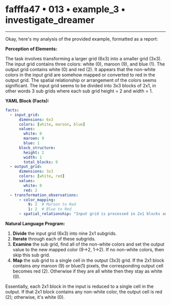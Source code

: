 # fafffa47 • 013 • example_3 • investigate_dreamer

---
Okay, here's my analysis of the provided example, formatted as a report:

**Perception of Elements:**

The task involves transforming a larger grid (6x3) into a smaller grid (3x3). The input grid contains three colors: white (0), maroon (9), and blue (1). The output grid contains white (0) and red (2). It appears that the non-white colors in the input grid are somehow mapped or converted to red in the output grid. The spatial relationship or arrangement of the colors seems significant. The input grid seems to be divided into 3x3 blocks of 2x1, in other words 3 sub grids where each sub grid height = 2 and width = 1.

**YAML Block (Facts):**



```yaml
facts:
  - input_grid:
      dimensions: 6x3
      colors: [white, maroon, blue]
      values:
        white: 0
        maroon: 9
        blue: 1
      block_structure:
        height: 2
        width: 1
        total_blocks: 9
  - output_grid:
      dimensions: 3x3
      colors: [white, red]
      values:
        white: 0
        red: 2
  - transformation_observations:
      - color_mapping:
          9: 2  # Maroon to Red
          1: 2  # Blue to Red
      - spatial_relationship: "Input grid is processed in 2x1 blocks and mapped to corresponding single cells in output grid"
```



**Natural Language Program:**

1.  **Divide** the input grid (6x3) into nine 2x1 subgrids.
2.  **Iterate** through each of these subgrids.
3.  **Examine** the sub grid, find all of the non-white colors and set the output value to the new mapped color (9->2, 1->2). If no non-white colors, then skip this sub grid.
4. **Map** the sub grid to a single cell in the output (3x3) grid. If the 2x1 block contains *any* maroon (9) or blue(1) pixels, the corresponding output cell becomes red (2). Otherwise if they are all white then they stay as white (0).

Essentially, each 2x1 block in the input is reduced to a single cell in the output. If that 2x1 block contains any non-white color, the output cell is red (2); otherwise, it's white (0).

